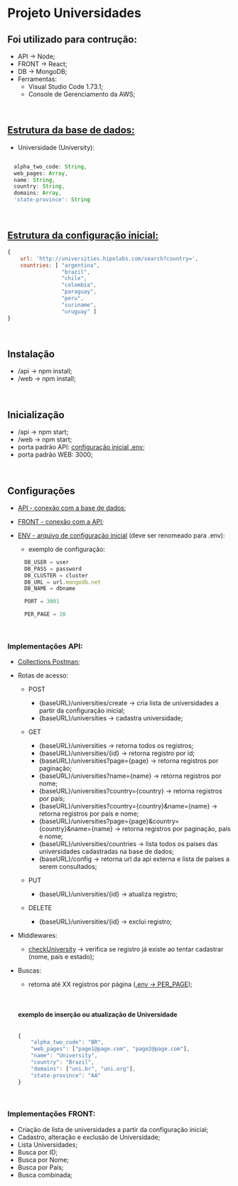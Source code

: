 # Projeto Universidades

## Foi utilizado para contrução:
- API -> Node;
- FRONT -> React;
- DB -> MongoDB;
- Ferramentas:
    - Visual Studio Code 1.73.1;
    - Console de Gerenciamento da AWS;

&nbsp;

## [Estrutura da base de dados:](https://github.com/rtof83/bis2bis-universities/blob/main/api/models/University.js)
- Universidade (University):

```javascript

  alpha_two_code: String,
  web_pages: Array,
  name: String,
  country: String,
  domains: Array,
  'state-province': String

```

&nbsp;

## [Estrutura da configuração inicial:](https://github.com/rtof83/bis2bis-universities/blob/main/api/models/Create.js)

```javascript
{
    url: 'http://universities.hipolabs.com/search?country=',
    countries: [ "argentina",
                 "brazil",
                 "chile",
                 "colombia",
                 "paraguay",
                 "peru",
                 "suriname",
                 "uruguay" ]
}
```

&nbsp;

## Instalação
- /api -> npm install;
- /web -> npm install;

&nbsp;

## Inicialização
- /api -> npm start;
- /web -> npm start;
- porta padrão API: [configuração inicial .env](https://github.com/rtof83/bis2bis-universities/blob/main/api/.env.example);
- porta padrão WEB: 3000;

<!-- - a aplicação pode ser acessada através do link:
  - http://bis2bis-universities.s3-website-us-east-1.amazonaws.com
  - FRONT armazenado em instância Amazon S3;
  - API instanciada em EC2 AWS:
    - http://34.235.154.60:3001; -->

&nbsp;

## Configurações
- [API - conexão com a base de dados](https://github.com/rtof83/bis2bis-universities/blob/main/api/database/conn.js);

- [FRONT - conexão com a API](https://github.com/rtof83/bis2bis-universities/blob/main/web/src/api.js);

- [ENV - arquivo de configuração inicial](https://github.com/rtof83/bis2bis-universities/blob/main/api/.env.example) (deve ser renomeado para .env):
  - exemplo de configuração:

  ```javascript
    DB_USER = user
    DB_PASS = password
    DB_CLUSTER = cluster
    DB_URL = url.mongodb.net
    DB_NAME = dbname

    PORT = 3001

    PER_PAGE = 20
  ```

&nbsp;

### Implementações API:
- [Collections Postman](https://github.com/rtof83/bis2bis-universities/blob/main/samples/universities.postman_collection.json);

- Rotas de acesso:
    - POST
        - {baseURL}/universities/create -> cria lista de universidades a partir da configuração inicial;
        - {baseURL}/universities -> cadastra universidade;

    - GET
        - {baseURL}/universities -> retorna todos os registros;
        - {baseURL}/universities/{id} -> retorna registro por id;
        - {baseURL}/universities?page={page} -> retorna registros por paginação;
        - {baseURL}/universities?name={name} -> retorna registros por nome;
        - {baseURL}/universities?country={country} -> retorna registros por país;
        - {baseURL}/universities?country={country}&name={name} -> retorna registros por país e nome;
        - {baseURL}/universities?page={page}&country={country}&name={name} -> retorna registros por paginação, país e nome;
        - {baseURL}/universities/countries -> lista todos os países das universidades cadastradas na base de dados;
        - {baseURL}/config -> retorna url da api externa e lista de países a serem consultados;

    - PUT
        - {baseURL}/universities/{id} -> atualiza registro;

    - DELETE
        - {baseURL}/universities/{id} -> exclui registro;

- Middlewares:
    - [checkUniversity](https://github.com/rtof83/bis2bis-universities/blob/main/api/middlewares/checkUniversity.js) -> verifica se registro já existe ao tentar cadastrar (nome, país e estado);

- Buscas:
    - retorna até XX registros por página ([.env -> PER_PAGE](https://github.com/rtof83/bis2bis-universities/blob/main/api/.env.example));

    &nbsp;

    #### exemplo de inserção ou atualização de Universidade

    ```javascript

    {
        "alpha_two_code": "BR",
        "web_pages": ["page1@page.com", "page2@page.com"],
        "name": "University",
        "country": "Brazil",
        "domains": ["uni.br", "uni.org"],
        "state-province": "AA"
    }
    ```

&nbsp;

### Implementações FRONT:
- Criação de lista de universidades a partir da configuração inicial;
- Cadastro, alteração e exclusão de Universidade;
- Lista Universidades;
- Busca por ID;
- Busca por Nome;
- Busca por País;
- Busca combinada;

<!-- &nbsp;

### Próximos passos:
-  -->

